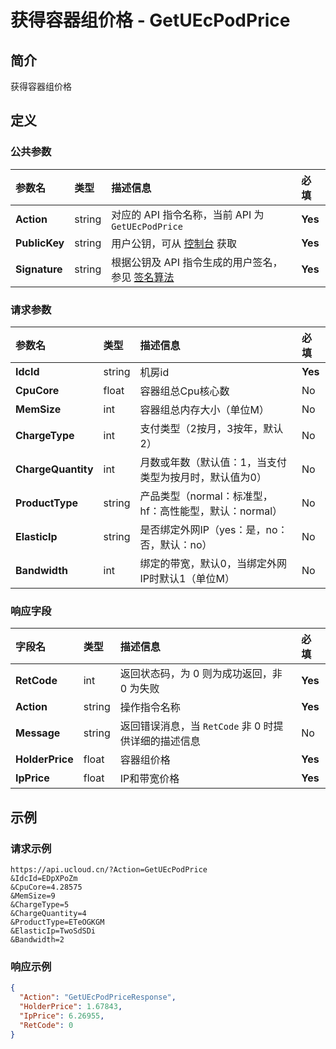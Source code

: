 # 获得容器组价格 - GetUEcPodPrice

## 简介

获得容器组价格









## 定义

### 公共参数

| 参数名 | 类型 | 描述信息 | 必填 |
|:---|:---|:---|:---|
| **Action**     | string  | 对应的 API 指令名称，当前 API 为 `GetUEcPodPrice`                        | **Yes** |
| **PublicKey**  | string  | 用户公钥，可从 [控制台](https://console.ucloud.cn/uapi/apikey) 获取                                             | **Yes** |
| **Signature**  | string  | 根据公钥及 API 指令生成的用户签名，参见 [签名算法](api/summary/signature.md)  | **Yes** |

### 请求参数

| 参数名 | 类型 | 描述信息 | 必填 |
|:---|:---|:---|:---|
| **IdcId** | string | 机房id |**Yes**|
| **CpuCore** | float | 容器组总Cpu核心数 |No|
| **MemSize** | int | 容器组总内存大小（单位M） |No|
| **ChargeType** | int | 支付类型（2按月，3按年，默认2） |No|
| **ChargeQuantity** | int | 月数或年数（默认值：1，当支付类型为按月时，默认值为0） |No|
| **ProductType** | string | 产品类型（normal：标准型，hf：高性能型，默认：normal） |No|
| **ElasticIp** | string | 是否绑定外网IP（yes：是，no：否，默认：no） |No|
| **Bandwidth** | int | 绑定的带宽，默认0，当绑定外网IP时默认1（单位M） |No|

### 响应字段

| 字段名 | 类型 | 描述信息 | 必填 |
|:---|:---|:---|:---|
| **RetCode** | int | 返回状态码，为 0 则为成功返回，非 0 为失败 |**Yes**|
| **Action** | string | 操作指令名称 |**Yes**|
| **Message** | string | 返回错误消息，当 `RetCode` 非 0 时提供详细的描述信息 |No|
| **HolderPrice** | float | 容器组价格 |**Yes**|
| **IpPrice** | float | IP和带宽价格 |**Yes**|




## 示例

### 请求示例
    
```
https://api.ucloud.cn/?Action=GetUEcPodPrice
&IdcId=EDpXPoZm
&CpuCore=4.28575
&MemSize=9
&ChargeType=5
&ChargeQuantity=4
&ProductType=ETeOGKGM
&ElasticIp=TwoSdSDi
&Bandwidth=2
```

### 响应示例
    
```json
{
  "Action": "GetUEcPodPriceResponse",
  "HolderPrice": 1.67843,
  "IpPrice": 6.26955,
  "RetCode": 0
}
```





